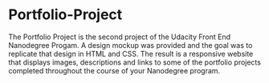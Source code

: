 # Portfolio-Project

The Portfolio Project is the second project of the Udacity Front End Nanodegree Progam. A design mockup was provided and the goal was to replicate that design in HTML and CSS. The result is a responsive website that displays images, descriptions and links to some of the portfolio projects completed throughout the course of your Nanodegree program.
